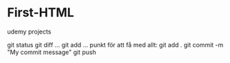 # First-HTML
udemy projects

git status
git diff <file1> <file2> <file3> ...
git add <file1> <file2> <file3> ...  punkt för att få med allt: git add .
git commit -m "My commit message"
git push